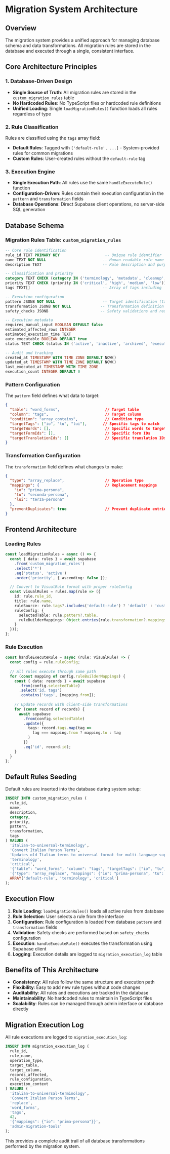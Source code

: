 # Migration System Architecture

## Overview
The migration system provides a unified approach for managing database schema and data transformations. All migration rules are stored in the database and executed through a single, consistent interface.

## Core Architecture Principles

### 1. Database-Driven Design
- **Single Source of Truth**: All migration rules are stored in the `custom_migration_rules` table
- **No Hardcoded Rules**: No TypeScript files or hardcoded rule definitions
- **Unified Loading**: Single `loadMigrationRules()` function loads all rules regardless of type

### 2. Rule Classification
Rules are classified using the `tags` array field:
- **Default Rules**: Tagged with `['default-rule', ...]` - System-provided rules for common migrations
- **Custom Rules**: User-created rules without the `default-rule` tag

### 3. Execution Engine
- **Single Execution Path**: All rules use the same `handleExecuteRule()` function
- **Configuration-Driven**: Rules contain their execution configuration in the `pattern` and `transformation` fields
- **Database Operations**: Direct Supabase client operations, no server-side SQL generation

## Database Schema

### Migration Rules Table: `custom_migration_rules`

```sql
-- Core rule identification
rule_id TEXT PRIMARY KEY                    -- Unique rule identifier
name TEXT NOT NULL                         -- Human-readable rule name
description TEXT                           -- Rule description and purpose

-- Classification and priority
category TEXT CHECK (category IN ('terminology', 'metadata', 'cleanup', 'structure', 'custom'))
priority TEXT CHECK (priority IN ('critical', 'high', 'medium', 'low'))
tags TEXT[]                                -- Array of tags including 'default-rule' for system rules

-- Execution configuration
pattern JSONB NOT NULL                     -- Target identification (table, column, conditions)
transformation JSONB NOT NULL             -- Transformation definition (type, mappings, operations)
safety_checks JSONB                       -- Safety validations and requirements

-- Execution metadata
requires_manual_input BOOLEAN DEFAULT false
estimated_affected_rows INTEGER
estimated_execution_time TEXT
auto_executable BOOLEAN DEFAULT true
status TEXT CHECK (status IN ('active', 'inactive', 'archived', 'executed'))

-- Audit and tracking
created_at TIMESTAMP WITH TIME ZONE DEFAULT NOW()
updated_at TIMESTAMP WITH TIME ZONE DEFAULT NOW()
last_executed_at TIMESTAMP WITH TIME ZONE
execution_count INTEGER DEFAULT 0
```

### Pattern Configuration
The `pattern` field defines what data to target:

```json
{
  "table": "word_forms",                    // Target table
  "column": "tags",                         // Target column
  "condition": "array_contains",            // Condition type
  "targetTags": ["io", "tu", "lui"],       // Specific tags to match
  "targetWords": [],                        // Specific words to target
  "targetFormIds": [],                      // Specific form IDs
  "targetTranslationIds": []                // Specific translation IDs
}
```

### Transformation Configuration
The `transformation` field defines what changes to make:

```json
{
  "type": "array_replace",                  // Operation type
  "mappings": {                             // Replacement mappings
    "io": "prima-persona",
    "tu": "seconda-persona",
    "lui": "terza-persona"
  },
  "preventDuplicates": true                 // Prevent duplicate entries
}
```

## Frontend Architecture

### Loading Rules
```typescript
const loadMigrationRules = async () => {
  const { data: rules } = await supabase
    .from('custom_migration_rules')
    .select('*')
    .eq('status', 'active')
    .order('priority', { ascending: false });

  // Convert to VisualRule format with proper ruleConfig
  const visualRules = rules.map(rule => ({
    id: rule.rule_id,
    title: rule.name,
    ruleSource: rule.tags?.includes('default-rule') ? 'default' : 'custom',
    ruleConfig: {
      selectedTable: rule.pattern?.table,
      ruleBuilderMappings: Object.entries(rule.transformation?.mappings || {})
    }
  }));
};
```

### Rule Execution
```typescript
const handleExecuteRule = async (rule: VisualRule) => {
  const config = rule.ruleConfig;
  
  // All rules execute through same path
  for (const mapping of config.ruleBuilderMappings) {
    const { data: records } = await supabase
      .from(config.selectedTable)
      .select('id, tags')
      .contains('tags', [mapping.from]);
      
    // Update records with client-side transformations
    for (const record of records) {
      await supabase
        .from(config.selectedTable)
        .update({ 
          tags: record.tags.map(tag => 
            tag === mapping.from ? mapping.to : tag
          )
        })
        .eq('id', record.id);
    }
  }
};
```

## Default Rules Seeding

Default rules are inserted into the database during system setup:

```sql
INSERT INTO custom_migration_rules (
  rule_id,
  name,
  description,
  category,
  priority,
  pattern,
  transformation,
  tags
) VALUES (
  'italian-to-universal-terminology',
  'Convert Italian Person Terms',
  'Updates old Italian terms to universal format for multi-language support.',
  'terminology',
  'critical',
  '{"table": "word_forms", "column": "tags", "targetTags": ["io", "tu", "lui"]}',
  '{"type": "array_replace", "mappings": {"io": "prima-persona", "tu": "seconda-persona"}}',
  ARRAY['default-rule', 'terminology', 'critical']
);
```

## Execution Flow

1. **Rule Loading**: `loadMigrationRules()` loads all active rules from database
2. **Rule Selection**: User selects a rule from the interface
3. **Configuration**: Rule configuration is loaded from database `pattern` and `transformation` fields
4. **Validation**: Safety checks are performed based on `safety_checks` configuration
5. **Execution**: `handleExecuteRule()` executes the transformation using Supabase client
6. **Logging**: Execution details are logged to `migration_execution_log` table

## Benefits of This Architecture

- **Consistency**: All rules follow the same structure and execution path
- **Flexibility**: Easy to add new rule types without code changes
- **Auditability**: All rules and executions are tracked in the database
- **Maintainability**: No hardcoded rules to maintain in TypeScript files
- **Scalability**: Rules can be managed through admin interface or database directly

## Migration Execution Log

All rule executions are logged to `migration_execution_log`:

```sql
INSERT INTO migration_execution_log (
  rule_id,
  rule_name,
  operation_type,
  target_table,
  target_column,
  records_affected,
  rule_configuration,
  execution_context
) VALUES (
  'italian-to-universal-terminology',
  'Convert Italian Person Terms',
  'replace',
  'word_forms',
  'tags',
  42,
  '{"mappings": {"io": "prima-persona"}}',
  'admin-migration-tools'
);
```

This provides a complete audit trail of all database transformations performed by the migration system.